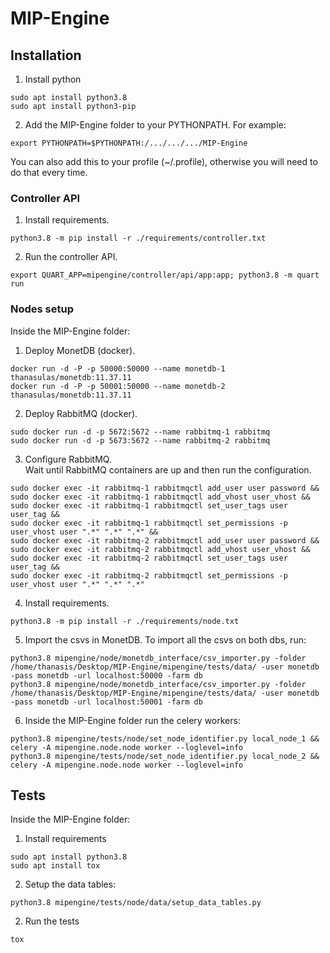 # MIP-Engine

## Installation

1. Install python <br/>
```
sudo apt install python3.8
sudo apt install python3-pip
```

2. Add the MIP-Engine folder to your PYTHONPATH. For example:
```
export PYTHONPATH=$PYTHONPATH:/.../.../.../MIP-Engine
```
You can also add this to your profile (~/.profile), otherwise you will need to do that every time.

### Controller API

1. Install requirements. <br/>
```
python3.8 -m pip install -r ./requirements/controller.txt 
```

2. Run the controller API. <br/>
```
export QUART_APP=mipengine/controller/api/app:app; python3.8 -m quart run
```

### Nodes setup
Inside the MIP-Engine folder:

1. Deploy MonetDB (docker). <br/>
```
docker run -d -P -p 50000:50000 --name monetdb-1 thanasulas/monetdb:11.37.11
docker run -d -P -p 50001:50000 --name monetdb-2 thanasulas/monetdb:11.37.11
```

2. Deploy RabbitMQ (docker). <br/>
```
sudo docker run -d -p 5672:5672 --name rabbitmq-1 rabbitmq
sudo docker run -d -p 5673:5672 --name rabbitmq-2 rabbitmq
```

3. Configure RabbitMQ. <br/>
   Wait until RabbitMQ containers are up and then run the configuration.
```
sudo docker exec -it rabbitmq-1 rabbitmqctl add_user user password &&
sudo docker exec -it rabbitmq-1 rabbitmqctl add_vhost user_vhost &&
sudo docker exec -it rabbitmq-1 rabbitmqctl set_user_tags user user_tag &&
sudo docker exec -it rabbitmq-1 rabbitmqctl set_permissions -p user_vhost user ".*" ".*" ".*" &&
sudo docker exec -it rabbitmq-2 rabbitmqctl add_user user password &&
sudo docker exec -it rabbitmq-2 rabbitmqctl add_vhost user_vhost &&
sudo docker exec -it rabbitmq-2 rabbitmqctl set_user_tags user user_tag &&
sudo docker exec -it rabbitmq-2 rabbitmqctl set_permissions -p user_vhost user ".*" ".*" ".*"
```

4. Install requirements. <br/>
```
python3.8 -m pip install -r ./requirements/node.txt
```

5. Import the csvs in MonetDB. To import all the csvs on both dbs, run:
```
python3.8 mipengine/node/monetdb_interface/csv_importer.py -folder /home/thanasis/Desktop/MIP-Engine/mipengine/tests/data/ -user monetdb -pass monetdb -url localhost:50000 -farm db
python3.8 mipengine/node/monetdb_interface/csv_importer.py -folder /home/thanasis/Desktop/MIP-Engine/mipengine/tests/data/ -user monetdb -pass monetdb -url localhost:50001 -farm db
```

6. Inside the MIP-Engine folder run the celery workers: <br/>
```
python3.8 mipengine/tests/node/set_node_identifier.py local_node_1 && celery -A mipengine.node.node worker --loglevel=info
python3.8 mipengine/tests/node/set_node_identifier.py local_node_2 && celery -A mipengine.node.node worker --loglevel=info
```

## Tests
Inside the MIP-Engine folder:

1. Install requirements <br/>
```
sudo apt install python3.8
sudo apt install tox
```

2. Setup the data tables: <br/>
```
python3.8 mipengine/tests/node/data/setup_data_tables.py
```


2. Run the tests <br/>
```
tox
```

